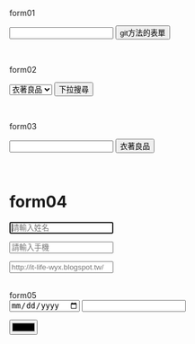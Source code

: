 
form01
<form action="https://www.pinkoi.com/browse" method="GET">
<input type="text"name="category">
<input type="submit"value="git方法的表單">
</form>

<br>

form02
<form action="https://www.pinkoi.com/browse" method="get">
<select name="category">
<option value="0">衣著良品</option>
<option value="1">包包提袋</option>
<option value="=2">配件飾品</option>
<option value="=3">文具卡片</option>
<option value="4">媽咪寶寶</option>
<option value="5">居家生活</option>
</select>
<input type="submit"value="下拉搜尋">
</form>

<br>

form03
<form action="https://www.pinkoi.com/search"
method="get">
<input type="text"name="key">
<input type="hidden"name="q"value="服飾">
<input type="submit"value="衣著良品">
</form>

<br>
<h1>form04</h1>

<form action=""
method="get">
<input type="text"name="username"placeholder="請輸入姓名"required 
autofocus></p>
<input type="tel" name="tel"placeholder="請輸入手機"></p>
<input type="url" placeholder="http://it-life-wyx.blogspot.tw/"></p>

</form>

<br>
form05

<form action=""
method="get">
<input type="date"name="date"</p>
<input type="url"name="url"></p>
<input type="color"name="color"></p>
<br>
<br>
